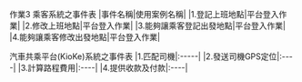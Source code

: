 作業3
乘客系統之事件表
|事件名稱|使用案例名稱|
|1.登記上班地點|平台登入作業|
|2.修改上班地點|平台登入作業|
|3.能夠讓乘客登記出發地點|平台登入作業|	
|4.能夠讓乘客修改出發地點|平台登入作業|

汽車共乘平台(KioKe)系統之事件表
|1.匹配司機|:-----|
|2.發送司機GPS定位|:----|
|3.計算路程費用|:----|
|4.提供收款及付款|:----|